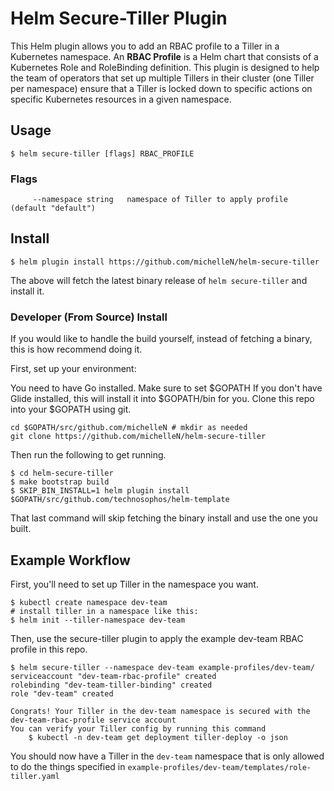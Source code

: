 # Helm Secure-Tiller Plugin
This Helm plugin allows you to add an RBAC profile to a Tiller in a Kubernetes namespace. An **RBAC Profile** is a Helm chart that consists of a Kubernetes Role and RoleBinding definition. This plugin is designed to help the team of operators that set up multiple Tillers in their cluster (one Tiller per namespace) ensure that a Tiller is locked down to specific actions on specific Kubernetes resources in a given namespace.


## Usage
```console
$ helm secure-tiller [flags] RBAC_PROFILE
```

### Flags
```
     --namespace string   namespace of Tiller to apply profile (default "default")
```

## Install
```console
$ helm plugin install https://github.com/michelleN/helm-secure-tiller
```
The above will fetch the latest binary release of `helm secure-tiller` and install it.

### Developer (From Source) Install

If you would like to handle the build yourself, instead of fetching a binary, this is how recommend doing it.

First, set up your environment:

You need to have Go installed. Make sure to set $GOPATH
If you don't have Glide installed, this will install it into $GOPATH/bin for you.
Clone this repo into your $GOPATH using git.

```console
cd $GOPATH/src/github.com/michelleN # mkdir as needed
git clone https://github.com/michelleN/helm-secure-tiller
```
Then run the following to get running.

```
$ cd helm-secure-tiller
$ make bootstrap build
$ SKIP_BIN_INSTALL=1 helm plugin install $GOPATH/src/github.com/technosophos/helm-template
```
That last command will skip fetching the binary install and use the one you built.


## Example Workflow
First, you'll need to set up Tiller in the namespace you want.
```console
$ kubectl create namespace dev-team
# install tiller in a namespace like this:
$ helm init --tiller-namespace dev-team
```

Then, use the secure-tiller plugin to apply the example dev-team RBAC profile in this repo.
```console
$ helm secure-tiller --namespace dev-team example-profiles/dev-team/
serviceaccount "dev-team-rbac-profile" created
rolebinding "dev-team-tiller-binding" created
role "dev-team" created

Congrats! Your Tiller in the dev-team namespace is secured with the dev-team-rbac-profile service account
You can verify your Tiller config by running this command
	$ kubectl -n dev-team get deployment tiller-deploy -o json
```

You should now have a Tiller in the `dev-team` namespace that is only allowed to do the things specified in `example-profiles/dev-team/templates/role-tiller.yaml`
